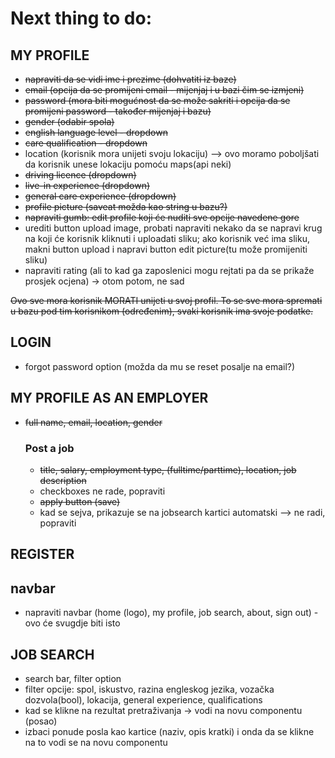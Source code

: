 # Next thing to do:

## MY PROFILE ##
- ~~napraviti da se vidi ime i prezime (dohvatiti iz baze)~~
- ~~email (opcija da se promijeni email - mijenjaj i u bazi čim se izmjeni)~~
- ~~password (mora biti mogućnost da se može sakriti i opcija da se promijeni password - također mijenjaj i bazu)~~
- ~~gender (odabir spola)~~
- ~~english language level - dropdown~~
- ~~care qualification - dropdown~~
- location (korisnik mora unijeti svoju lokaciju) --> ovo moramo poboljšati da korisnik unese lokaciju pomoću maps(api neki)
- ~~driving licence (dropdown)~~
- ~~live-in experience (dropdown)~~
- ~~general care experience (dropdown)~~
- ~~profile picture (saveat možda kao string u bazu?)~~
- ~~napraviti gumb: edit profile koji će nuditi sve opcije navedene gore~~
- urediti button upload image, probati napraviti nekako da se napravi krug na koji će korisnik kliknuti i uploadati sliku; ako korisnik već ima sliku, makni button upload i napravi button edit picture(tu može promijeniti sliku)
- napraviti rating (ali to kad ga zaposlenici mogu rejtati pa da se prikaže prosjek ocjena) -> otom potom, ne sad

~~Ovo sve mora korisnik MORATI unijeti u svoj profil. To se sve mora spremati u bazu pod tim korisnikom (određenim), svaki korisnik ima svoje podatke.~~

## LOGIN ## 
- forgot password option (možda da mu se reset posalje na email?)

## MY PROFILE AS AN EMPLOYER ##
- ~~full name, email, location, gender~~

  ### Post a job ###
  - ~~title, salary, employment type, (fulltime/parttime), location, job description~~
  - checkboxes ne rade, popraviti
  - ~~apply button (save)~~
  - kad se sejva, prikazuje se na jobsearch kartici automatski --> ne radi, popraviti

## REGISTER ##

## navbar ##
- napraviti navbar (home (logo), my profile, job search, about, sign out) - ovo će svugdje biti isto

## JOB SEARCH ##
- search bar, filter option
- filter opcije: spol, iskustvo, razina engleskog jezika, vozačka dozvola(bool), lokacija, general experience, qualifications
- kad se klikne na rezultat pretraživanja -> vodi na novu componentu (posao)
- izbaci ponude posla kao kartice (naziv, opis kratki) i onda da se klikne na to vodi se na novu componentu
